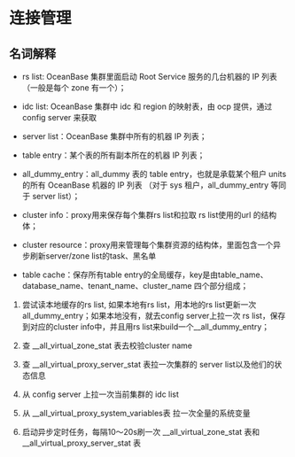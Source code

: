 # 连接管理

## 名词解释

* rs list: OceanBase 集群里面启动 Root Service 服务的几台机器的 IP 列表（一般是每个 zone 有一个）；

* idc list: OceanBase 集群中 idc 和 region 的映射表，由 ocp 提供，通过 config server 来获取

* server list：OceanBase 集群中所有的机器 IP 列表；

* table entry：某个表的所有副本所在的机器 IP 列表；

* all_dummy_entry：all_dummy 表的 table entry，也就是承载某个租户 units 的所有 OceanBase 机器的 IP 列表 （对于 sys 租户，all_dummy_entry 等同于 server list）；

* cluster info：proxy用来保存每个集群rs list和拉取 rs list使用的url 的结构体；

* cluster resource：proxy用来管理每个集群资源的结构体，里面包含一个异步刷新server/zone list的task、黑名单

* table cache：保存所有table entry的全局缓存，key是由table_name、database_name、tenant_name、cluster_name 四个部分组成；


1. 尝试读本地缓存的rs list, 如果本地有rs list，用本地的rs list更新一次 all_dummy_entry；如果本地没有，就去config server上拉一次 rs list，保存到对应的cluster info中，并且用rs list来build一个__all_dummy_entry；

2. 查 __all_virtual_zone_stat 表去校验cluster name

3. 查 __all_virtual_proxy_server_stat 表拉一次集群的 server list以及他们的状态信息

4. 从 config server 上拉一次当前集群的 idc list

5. 从 __all_virtual_proxy_system_variables表 拉一次全量的系统变量

6. 启动异步定时任务，每隔10～20s刷一次 __all_virtual_zone_stat 表和 __all_virtual_proxy_server_stat 表

